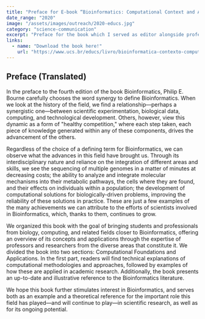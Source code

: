 ```yaml
---
title: "Preface for E-book “Bioinformatics: Computational Context and Applications"
date_range: "2020"
image: "/assets/images/outreach/2020-educs.jpg"
category: "science-communication"
excerpt: "Preface for the book which I served as editor alongside professors Scheila de Avila e Silva and Daniel Luis Notari."
links:
  - name: "Download the book here!"
    url: "https://www.ucs.br/educs/livro/bioinformatica-contexto-computacional-e-aplicacoes/"
---
```


## Preface (Translated)

In the preface to the fourth edition of the book Bioinformatics, Philip E. Bourne carefully chooses the word synergy to define Bioinformatics. When we look at the history of the field, we find a relationship—perhaps a synergistic one—between scientific experimentation, biological data, computing, and technological development. Others, however, view this dynamic as a form of "healthy competition," where each step taken, each piece of knowledge generated within any of these components, drives the advancement of the others.

Regardless of the choice of a defining term for Bioinformatics, we can observe what the advances in this field have brought us. Through its interdisciplinary nature and reliance on the integration of different areas and skills, we see the sequencing of multiple genomes in a matter of minutes at decreasing costs; the ability to analyze and integrate molecular mechanisms into their metabolic pathways, the cells where they are found, and their effects on individuals within a population; the development of computational solutions for biologically-driven problems, improving the reliability of these solutions in practice. These are just a few examples of the many achievements we can attribute to the efforts of scientists involved in Bioinformatics, which, thanks to them, continues to grow.

We organized this book with the goal of bringing students and professionals from biology, computing, and related fields closer to Bioinformatics, offering an overview of its concepts and applications through the expertise of professors and researchers from the diverse areas that constitute it. We divided the book into two sections: Computational Foundations and Applications. In the first part, readers will find technical explanations of computational methodologies and approaches, followed by examples of how these are applied in academic research. Additionally, the book presents an up-to-date and illustrative reference to the Bioinformatics literature.

We hope this book further stimulates interest in Bioinformatics, and serves both as an example and a theoretical reference for the important role this field has played—and will continue to play—in scientific research, as well as for its ongoing potential.